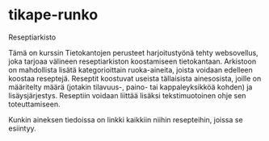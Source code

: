 # tikape-runko

Reseptiarkisto

Tämä on kurssin Tietokantojen perusteet harjoitustyönä tehty websovellus, joka tarjoaa välineen reseptiarkiston koostamiseen tietokantaan. Arkistoon on mahdollista lisätä kategorioittain ruoka-aineita, joista voidaan edelleen koostaa reseptejä. Reseptit koostuvat useista tällaisista ainesosista, joille on määritelty määrä (jotakin tilavuus-, paino- tai kappaleyksikköä kohden) ja lisäysjärjestys. Reseptiin voidaan liittää lisäksi tekstimuotoinen ohje sen toteuttamiseen.

Kunkin aineksen tiedoissa on linkki kaikkiin niihin resepteihin, joissa se esiintyy.

